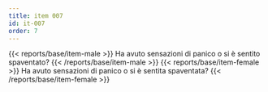 ```yaml
---
title: item 007
id: it-007
order: 7
---
```

{{< reports/base/item-male >}}
  Ha avuto sensazioni di panico o si è sentito spaventato?
{{< /reports/base/item-male >}}
{{< reports/base/item-female >}}
  Ha avuto sensazioni di panico o si è sentita spaventata?
{{< /reports/base/item-female >}}